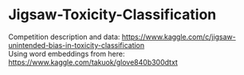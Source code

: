 # Jigsaw-Toxicity-Classification
Competition description and data: https://www.kaggle.com/c/jigsaw-unintended-bias-in-toxicity-classification <BR>
Using word embeddings from here: https://www.kaggle.com/takuok/glove840b300dtxt
